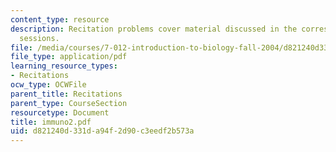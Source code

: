 ```yaml
---
content_type: resource
description: Recitation problems cover material discussed in the corresponding lecture
  sessions.
file: /media/courses/7-012-introduction-to-biology-fall-2004/d821240d331da94f2d90c3eedf2b573a_immuno2.pdf
file_type: application/pdf
learning_resource_types:
- Recitations
ocw_type: OCWFile
parent_title: Recitations
parent_type: CourseSection
resourcetype: Document
title: immuno2.pdf
uid: d821240d-331d-a94f-2d90-c3eedf2b573a
---
```


